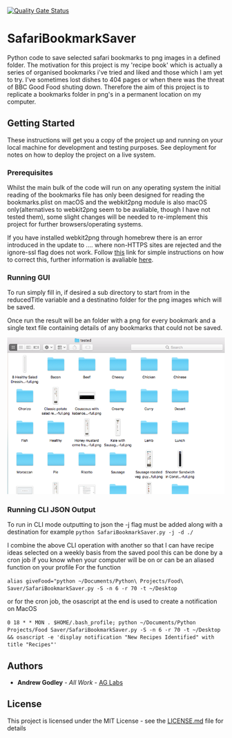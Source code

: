 [![Quality Gate Status](https://sonarcloud.io/api/project_badges/measure?project=AG-Labs_SafariBookmarkSaver&metric=alert_status)](https://sonarcloud.io/dashboard?id=AG-Labs_SafariBookmarkSaver)
# SafariBookmarkSaver
Python code to save selected safari bookmarks to png images in a defined folder. The motivation for this project is my 'recipe book' which is actually a series of organised bookmarks i've tried and liked and those which I am yet to try. I've sometimes lost dishes to 404 pages or when there was the threat of BBC Good Food shuting down. Therefore the aim of this project is to replicate a bookmarks folder in png's in a permanent location on my computer.

## Getting Started

These instructions will get you a copy of the project up and running on your local machine for development and testing purposes. See deployment for notes on how to deploy the project on a live system.

### Prerequisites
Whilst the main bulk of the code will run on any operating system the initial reading of the bookmarks file has only been designed for reading the bookmarks.plist on macOS and the webkit2png module is also macOS only(alternatives to webkit2png seem to be avaliable, though I have not tested them), some slight changes will be needed to re-implement this project for further browsers/operating systems.

If you have installed webkit2png through homebrew there is an error introduced in the update to .... where non-HTTPS sites are rejected and the ignore-ssl flag does not work. Follow [this](https://github.com/bendalton/webkit2png/commit/9a96ac8977c386a84edb674ca1518e90452cee88) link for simple instructions on how to correct this, further information is avaliable [here](https://github.com/paulhammond/webkit2png/issues/100). 

### Running GUI

To run simply fill in, if desired a sub directory to start from in the reducedTitle variable and a destinatino folder for the png images which will be saved. 

Once run the result will be an folder with a png for every bookmark and a single text file containing details of any bookmarks that could not be saved. 

![Example Folder](Example-Output.png)

### Running CLI JSON Output

To run in CLI mode outputting to json the -j flag must be added along with a destination
for example `python SafariBookmarkSaver.py -j -d ./`

I combine the above CLI operation with another so that I can have recipe ideas selected on a weekly basis from the saved pool this can be done by a cron job if you know when your computer will be on or can be an aliased function on your profile
For the function 

`alias giveFood="python ~/Documents/Python\ Projects/Food\ Saver/SafariBookmarkSaver.py -S -n 6 -r 70 -t ~/Desktop`

or for the cron job, the osascript at the end is used to create a notification on MacOS

`0 18 * * MON . $HOME/.bash_profile; python ~/Documents/Python Projects/Food Saver/SafariBookmarkSaver.py -S -n 6 -r 70 -t ~/Desktop && osascript -e 'display notification "New Recipes Identified" with title "Recipes"'`


## Authors

* **Andrew Godley** - *All Work* - [AG Labs](https://github.com/AG-Labs)

## License

This project is licensed under the MIT License - see the [LICENSE.md](LICENSE.md) file for details
